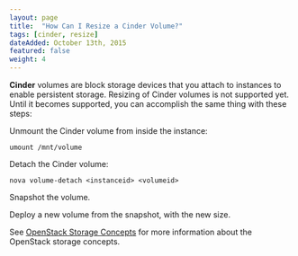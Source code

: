 ```yaml
---
layout: page
title:  "How Can I Resize a Cinder Volume?"
tags: [cinder, resize]
dateAdded: October 13th, 2015
featured: false
weight: 4
---
```



**Cinder** volumes are block storage devices that you attach to instances to enable persistent storage. Resizing of Cinder volumes is not supported yet. Until it becomes supported, you can accomplish the same thing with these steps:

Unmount the Cinder volume from inside the instance:

```
umount /mnt/volume
```

Detach the Cinder volume:

```
nova volume-detach <instanceid> <volumeid>
```

Snapshot the volume.

Deploy a new volume from the snapshot, with the new size.


See [OpenStack Storage Concepts](http://ibm-blue-box-help.github.io/help-documentation/openstack/openstack-storage-concepts) for more information about the OpenStack storage concepts.
